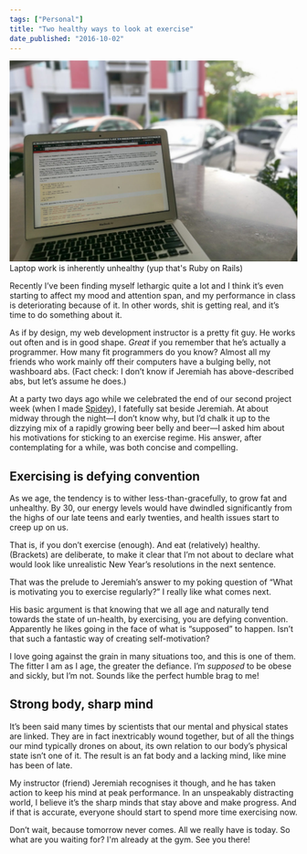 ```yaml
---
tags: ["Personal"]
title: "Two healthy ways to look at exercise"
date_published: "2016-10-02"
---
```


![remote work under the block in singapore](images/20161002-IMG_20161002_083841-1024x715.jpg) Laptop work is inherently unhealthy (yup that's Ruby on Rails)

Recently I’ve been finding myself lethargic quite a lot and I think it’s even starting to affect my mood and attention span, and my performance in class is deteriorating because of it. In other words, shit is getting real, and it’s time to do something about it.

As if by design, my web development instructor is a pretty fit guy. He works out often and is in good shape. _Great_ if you remember that he’s actually a programmer. How many fit programmers do you know? Almost all my friends who work mainly off their computers have a bulging belly, not washboard abs. (Fact check: I don’t know if Jeremiah has above-described abs, but let’s assume he does.)

At a party two days ago while we celebrated the end of our second project week (when I made [Spidey](https://spidey-dash.herokuapp.com)), I fatefully sat beside Jeremiah. At about midway through the night—I don’t know why, but I’d chalk it up to the dizzying mix of a rapidly growing beer belly and beer—I asked him about his motivations for sticking to an exercise regime. His answer, after contemplating for a while, was both concise and compelling.

## Exercising is defying convention

As we age, the tendency is to wither less-than-gracefully, to grow fat and unhealthy. By 30, our energy levels would have dwindled significantly from the highs of our late teens and early twenties, and health issues start to creep up on us.

That is, if you don’t exercise (enough). And eat (relatively) healthy. (Brackets) are deliberate, to make it clear that I’m not about to declare what would look like unrealistic New Year’s resolutions in the next sentence.

That was the prelude to Jeremiah’s answer to my poking question of “What is motivating you to exercise regularly?” I really like what comes next.

His basic argument is that knowing that we all age and naturally tend towards the state of un-health, by exercising, you are defying convention. Apparently he likes going in the face of what is “supposed” to happen. Isn’t that such a fantastic way of creating self-motivation?

I love going against the grain in many situations too, and this is one of them. The fitter I am as I age, the greater the defiance. I’m _supposed_ to be obese and sickly, but I’m not. Sounds like the perfect humble brag to me!

## Strong body, sharp mind

It’s been said many times by scientists that our mental and physical states are linked. They are in fact inextricably wound together, but of all the things our mind typically drones on about, its own relation to our body’s physical state isn’t one of it. The result is an fat body and a lacking mind, like mine has been of late.

My instructor (friend) Jeremiah recognises it though, and he has taken action to keep his mind at peak performance. In an unspeakably distracting world, I believe it’s the sharp minds that stay above and make progress. And if that is accurate, everyone should start to spend more time exercising now.

Don’t wait, because tomorrow never comes. All we really have is today. So what are you waiting for? I'm already at the gym. See you there!
